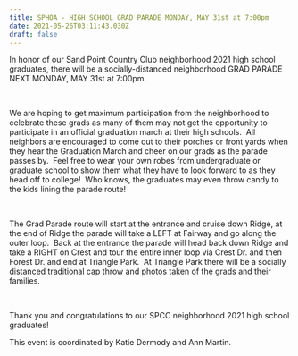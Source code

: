 ```yaml
---
title: SPHOA - HIGH SCHOOL GRAD PARADE MONDAY, MAY 31st at 7:00pm
date: 2021-05-26T03:11:43.030Z
draft: false
---
```

<!--StartFragment-->

In honor of our Sand Point Country Club neighborhood 2021 high school graduates, there will be a socially-distanced neighborhood GRAD PARADE NEXT MONDAY, MAY 31st at 7:00pm. 

 

We are hoping to get maximum participation from the neighborhood to celebrate these grads as many of them may not get the opportunity to participate in an official graduation march at their high schools.  All neighbors are encouraged to come out to their porches or front yards when they hear the Graduation March and cheer on our grads as the parade passes by.  Feel free to wear your own robes from undergraduate or graduate school to show them what they have to look forward to as they head off to college!  Who knows, the graduates may even throw candy to the kids lining the parade route!

 

The Grad Parade route will start at the entrance and cruise down Ridge, at the end of Ridge the parade will take a LEFT at Fairway and go along the outer loop.  Back at the entrance the parade will head back down Ridge and take a RIGHT on Crest and tour the entire inner loop via Crest Dr. and then Forest Dr. and end at Triangle Park.  At Triangle Park there will be a socially distanced traditional cap throw and photos taken of the grads and their families.

 

Thank you and congratulations to our SPCC neighborhood 2021 high school graduates!



This event is coordinated by Katie Dermody and Ann Martin.

<!--EndFragment-->